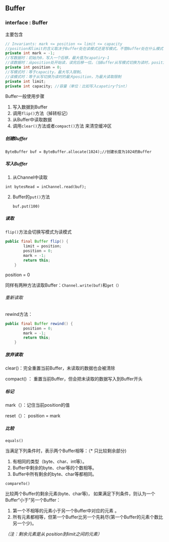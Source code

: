 ## Buffer

### interface : Buffer

主要包含

```java
// Invariants: mark <= position <= limit <= capacity
//position和limit的含义取决于Buffer处在读模式还是写模式。不管Buffer处在什么模式，capacity的含义总是一样的。
private int mark = -1;
//写数据时：初始为0，写入一个后移，最大值为capatiry-1
//读数据时：从position处开始读，读完后移一位。（当Buffer从写模式切换为读时，position置为0）
private int position = 0;
//写模式时：等于capacity，最大写入限制。
//读模式时：等于从写切换为读时的最大position，为最大读取限制
private int limit;
private int capacity; //容量（单位：比如写入capatiry个int）
```



Buffer一般使用步骤

1. 写入数据到Buffer
2. 调用`flip()`方法（掉转标记）
3. 从Buffer中读取数据
4. 调用`clear()`方法或者`compact()`方法 来清空缓冲区

##### 创建Buffer

`ByteBuffer buf = ByteBuffer.allocate(1024);//创建长度为1024的Buffer`

##### 写入Buffer

1. 从Channel中读取

`int bytesRead = inChannel.read(buf);`

2. Buffer的`put()`方法

   `buf.put(100)`

##### 读取

`flip()`方法会切换写模式为读模式

```java
public final Buffer flip() {
        limit = position;
        position = 0;
        mark = -1;
        return this;
    }
```



position = 0

同样有两种方法读取Buffer：`Channel.write(buf)`和`get（）`

###### 重新读取

rewind方法：

```java
public final Buffer rewind() {
        position = 0;
        mark = -1;
        return this;
    }
```

##### 放弃读取

clear()：完全重置当前Buffer，未读取的数据也会被清除

 compact() ： 重置当前Buffer，但会把未读取的数据写入到Buffer开头

##### 标记

mark（）：记住当前position的值

reset（）： position = mark

##### 比较

`equals()`

当满足下列条件时，表示两个Buffer相等：（* 只比较剩余部分)

1. 有相同的类型（byte、char、int等）。
2. Buffer中剩余的byte、char等的个数相等。
3. Buffer中所有剩余的byte、char等都相同。

`compareTo()`

比较两个Buffer的剩余元素(byte、char等)， 如果满足下列条件，则认为一个Buffer“小于”另一个Buffer：

1. 第一个不相等的元素小于另一个Buffer中对应的元素 。
2. 所有元素都相等，但第一个Buffer比另一个先耗尽(第一个Buffer的元素个数比另一个少)。

*（注：剩余元素是从 position到limit之间的元素）*
